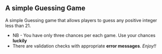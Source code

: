 ## A simple Guessing Game

A simple Guessing game that allows players to guess any positive integer less than 21.

- NB - You have only three chances per each game. Use your chances **luckily**
- There are validation checks with appropriate **error messages**.
  _Enjoy!!_
